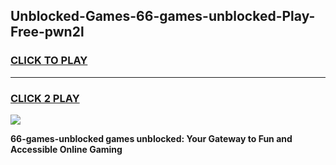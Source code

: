 
## Unblocked-Games-66-games-unblocked-Play-Free-pwn2l
<h3>
<a href="https://premium76.site?title=66-games-unblocked&ref=23A">CLICK TO PLAY</a></h3>
<hr>

<h3>
<a href="https://premium76.site?title=66-games-unblocked&ref=23A">CLICK 2 PLAY</a>
  
</h3>

<a href="https://premium76.site?title=66-games-unblocked&ref=23A"><img src="https://clearcache.store/games.png"></a>


**66-games-unblocked games unblocked: Your Gateway to Fun and Accessible Online Gaming**
